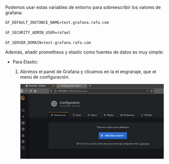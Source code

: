 Podemos usar estas variables de entorno para sobreescribir los valores de grafana:

    GF_DEFAULT_INSTANCE_NAME=test.grafana.rafa.com

    GF_SECURITY_ADMIN_USER=rafael

    GF_SERVER_DOMAIN=test.grafana.rafa.com

Además, añadir prometheus y elastic como fuentes de datos es muy simple:
* Para Elastic:
    1. Abrimos el panel de Grafana y clicamos en la el engranaje, que el menú de configuración.

        ![datasources](media/configuracion_data_sources_grafana.png)